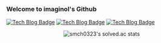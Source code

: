 ### Welcome to imaginol's Github



[![Tech Blog Badge](http://img.shields.io/badge/-C-black?style=flat-square)]()
[![Tech Blog Badge](http://img.shields.io/badge/-C%20++-black?style=flat-square)]()
[![Tech Blog Badge](http://img.shields.io/badge/-C#-black?style=flat-square)]()


  <div align=center>

  ![smch0323's solved.ac stats](https://github-readme-solvedac.hyp3rflow.vercel.app/api/?handle=smch0323) 

  </div>
